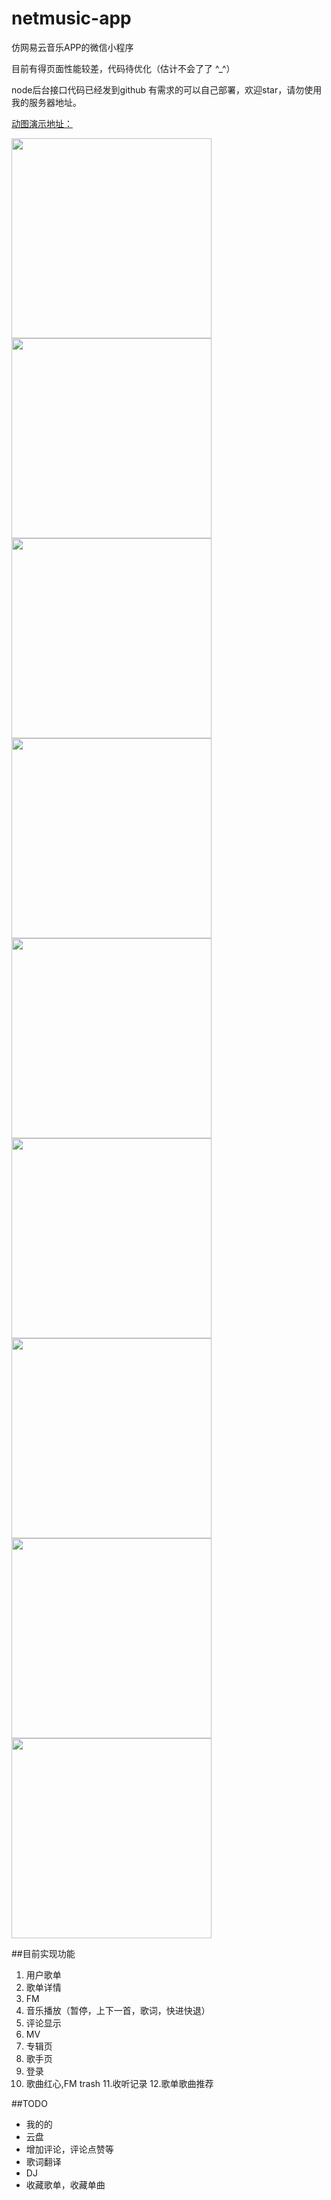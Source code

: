 # netmusic-app
仿网易云音乐APP的微信小程序

目前有得页面性能较差，代码待优化（估计不会了了 ^_^）

node后台接口代码已经发到github 有需求的可以自己部署，欢迎star，请勿使用我的服务器地址。

 [动图演示地址：](http://7vik7b.com1.z0.glb.clouddn.com/20161212_112210.gif)

 
<image width="320" src="http://7vik7b.com1.z0.glb.clouddn.com/IMG_4271.PNG"/>
<image width="320" src="http://7vik7b.com1.z0.glb.clouddn.com/IMG_4279.PNG"/>
<image width="320" src="http://7vik7b.com1.z0.glb.clouddn.com/IMG_4274.PNG"/>
<image width="320" src="http://7vik7b.com1.z0.glb.clouddn.com/IMG_4272.PNG"/>
<image width="320" src="http://7vik7b.com1.z0.glb.clouddn.com/IMG_4276.PNG"/>
<image width="320" src="http://7vik7b.com1.z0.glb.clouddn.com/IMG_4277.PNG"/>
<image width="320" src="http://7vik7b.com1.z0.glb.clouddn.com/IMG_4275.PNG"/>
<image width="320" src="http://7vik7b.com1.z0.glb.clouddn.com/IMG_4273.PNG"/>
<image width="320" src="http://7vik7b.com1.z0.glb.clouddn.com/IMG_4278.PNG"/>

##目前实现功能

1. 用户歌单
2. 歌单详情
3. FM
4. 音乐播放（暂停，上下一首，歌词，快进快退）
5. 评论显示
6. MV
7. 专辑页
8. 歌手页
9. 登录
10. 歌曲红心,FM trash
11.收听记录
12.歌单歌曲推荐

##TODO
* 我的的
* 云盘
* 增加评论，评论点赞等 
* 歌词翻译
* DJ
* 收藏歌单，收藏单曲
